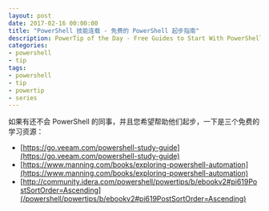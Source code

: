 ```yaml
---
layout: post
date: 2017-02-16 00:00:00
title: "PowerShell 技能连载 - 免费的 PowerShell 起步指南"
description: PowerTip of the Day - Free Guides to Start With PowerShell
categories:
- powershell
- tip
tags:
- powershell
- tip
- powertip
- series
---
```

如果有还不会 PowerShell 的同事，并且您希望帮助他们起步，一下是三个免费的学习资源：

* [https://go.veeam.com/powershell-study-guide](https://go.veeam.com/powershell-study-guide)
* [https://www.manning.com/books/exploring-powershell-automation](https://www.manning.com/books/exploring-powershell-automation)
* [http://community.idera.com/powershell/powertips/b/ebookv2#pi619PostSortOrder=Ascending](/powershell/powertips/b/ebookv2#pi619PostSortOrder=Ascending)

<!--本文国际来源：[Free Guides to Start With PowerShell](http://community.idera.com/powershell/powertips/b/tips/posts/free-guides-to-start-with-powershell)-->
